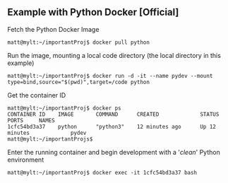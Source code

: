 ## Example with Python Docker [Official]  

Fetch the Python Docker Image  
```
matt@mylt:~/importantProj$ docker pull python
```
Run the image, mounting a local code directory (the local directory in this example)  
```
matt@mylt:~/importantProj$ docker run -d -it --name pydev --mount type=bind,source="$(pwd)",target=/code python
```
Get the container ID
```
matt@mylt:~/importantProj$ docker ps
CONTAINER ID    IMAGE       COMMAND      CREATED             STATUS          PORTS     NAMES
1cfc54bd3a37    python      "python3"    12 minutes ago      Up 12 minutes             pydev
matt@mylt:~/importantProjs$
```
Enter the running container and begin development with a '*clean*' Python environment
```
matt@mylt:~/importantProj$ docker exec -it 1cfc54bd3a37 bash
```
